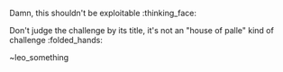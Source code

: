 Damn, this shouldn't be exploitable :thinking_face:

Don't judge the challenge by its title, it's not an "house of palle" kind of challenge :folded_hands:

~leo_something
